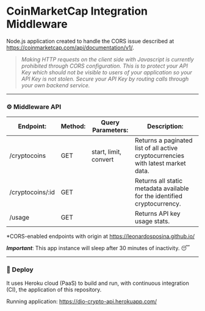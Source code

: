 # CoinMarketCap Integration Middleware

Node.js application created to handle the CORS issue described at https://coinmarketcap.com/api/documentation/v1/.

> *Making HTTP requests on the client side with Javascript is currently prohibited through CORS configuration. This is to protect your API Key which should not be visible to users of your application so your API Key is not stolen. Secure your API Key by routing calls through your own backend service.*

---

### ⚙ Middleware API

| Endpoint: | Method: | Query Parameters: | Description: |
|-----------|---------|-------------------|--------------|
| /cryptocoins | GET  | start, limit, convert | Returns a paginated list of all active cryptocurrencies with latest market data. |
| /cryptocoins/:id | GET | | Returns all static metadata available for the identified cryptocurrency. |
| /usage | GET | | Returns API key usage stats. |

*CORS-enabled endpoints with origin at https://leonardosposina.github.io/

**_Important_**: This app instance will sleep after 30 minutes of inactivity. 😴

---

### 🚀 Deploy

It uses Heroku cloud (PaaS) to build and run, with continuous integration (CI), the application of this repository.

Running application: https://dio-crypto-api.herokuapp.com/
